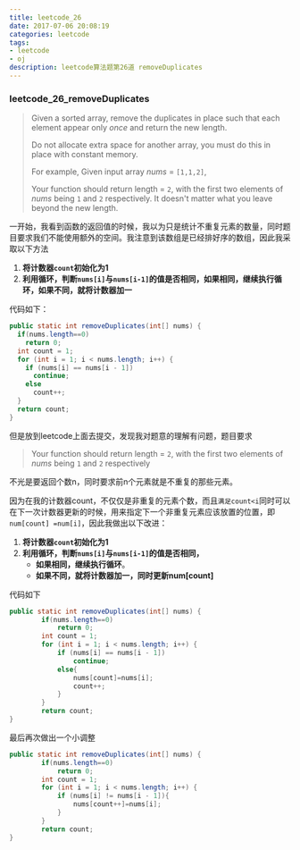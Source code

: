 ```yaml
---
title: leetcode_26
date: 2017-07-06 20:08:19
categories: leetcode
tags: 
- leetcode
- oj
description: leetcode算法题第26道 removeDuplicates
---
```


### leetcode\_26\_removeDuplicates

> Given a sorted array, remove the duplicates in place such that each element appear only *once* and return the new length.
>
> Do not allocate extra space for another array, you must do this in place with constant memory.
>
> For example,
> Given input array *nums* = `[1,1,2]`,
>
> Your function should return length = `2`, with the first two elements of *nums* being `1` and `2` respectively. It doesn't matter what you leave beyond the new length.

一开始，我看到函数的返回值的时候，我以为只是统计不重复元素的数量，同时题目要求我们不能使用额外的空间。我注意到该数组是已经排好序的数组，因此我采取以下方法

1. **将计数器`count`初始化为1**
2. **利用循环，判断`nums[i]`与`nums[i-1]`的值是否相同，如果相同，继续执行循环，如果不同，就将计数器加一**

代码如下：

```java
public static int removeDuplicates(int[] nums) {
  if(nums.length==0)
    return 0;
  int count = 1;
  for (int i = 1; i < nums.length; i++) {
    if (nums[i] == nums[i - 1])
      continue;
    else      
      count++;
  }
  return count;
}
```

但是放到leetcode上面去提交，发现我对题意的理解有问题，题目要求

> Your function should return length = `2`, with the first two elements of *nums* being `1` and `2` respectively

不光是要返回个数n，同时要求前n个元素就是不重复的那些元素。

因为在我的计数器count，不仅仅是非重复的元素个数，而且`满足count<i`同时可以在下一次计数器更新的时候，用来指定下一个非重复元素应该放置的位置，即`num[count] =num[i]`，因此我做出以下改进：

1. **将计数器`count`初始化为1**
2. **利用循环，判断`nums[i]`与`nums[i-1]`的值是否相同，**
   * **如果相同，继续执行循环**。
   * **如果不同，就将计数器加一，同时更新num[count]**

代码如下

```java
public static int removeDuplicates(int[] nums) {
        if(nums.length==0)
            return 0;
        int count = 1;
        for (int i = 1; i < nums.length; i++) {
            if (nums[i] == nums[i - 1])
                continue;
            else{
                nums[count]=nums[i];
                count++;
            }
        }
        return count;
}
```

最后再次做出一个小调整

```java
public static int removeDuplicates(int[] nums) {
        if(nums.length==0)
            return 0;
        int count = 1;
        for (int i = 1; i < nums.length; i++) {
            if (nums[i] != nums[i - 1]){
                nums[count++]=nums[i];
            }
        }
        return count;
}
```

